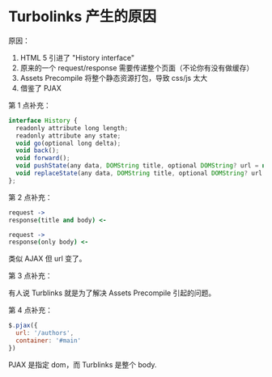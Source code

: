 # Turbolinks 产生的原因

原因：

1. HTML 5 引进了 "History interface"
2. 原来的一个 request/response 需要传递整个页面（不论你有没有做缓存）
3. Assets Precompile 将整个静态资源打包，导致 css/js 太大
4. 借鉴了 PJAX

第 1 点补充：

```javascript
interface History {
  readonly attribute long length;
  readonly attribute any state;
  void go(optional long delta);
  void back();
  void forward();
  void pushState(any data, DOMString title, optional DOMString? url = null);
  void replaceState(any data, DOMString title, optional DOMString? url = null);
};
```

第 2 点补充：

```coffee
request ->
response(title and body) <-

request ->
response(only body) <-
```

类似 AJAX 但 url 变了。

第 3 点补充：

有人说 Turblinks 就是为了解决 Assets Precompile 引起的问题。

第 4 点补充：

```javascript
$.pjax({
  url: '/authors',
  container: '#main'
})
```

PJAX 是指定 dom，而 Turblinks 是整个 body.
